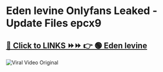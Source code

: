 
 # Eden levine Onlyfans Leaked - Update Files epcx9

## <h2><a href="https://clipsfans.com/Eden_levine&ref=git">🔗 Click to LINKS ⏩⏩ 👉 🟢 Eden levine </a></h2>

<a href="https://clipsfans.com/Eden_levine&ref=git" rel="nofollow" data-target="animated-image.originalLink"><img src="https://i.ibb.co.com/xMMVF88/686577567.gif" alt="Viral Video Original" style="max-width: 100%; display: inline-block;" data-target="animated-image.originalImage"></a>

